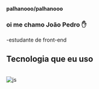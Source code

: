 **palhanooo/palhanooo** 



### oi me chamo João Pedro ✋ 

-estudante de front-end

## Tecnologia que eu uso 
<div style="display: inline_block"><br/>
<img align="center" alt="js" src="https://img.shields.io/badge/JavaScript-F7DF1E?style=for-the-badge&logo=javascript&logoColor=black"/>
</div>
